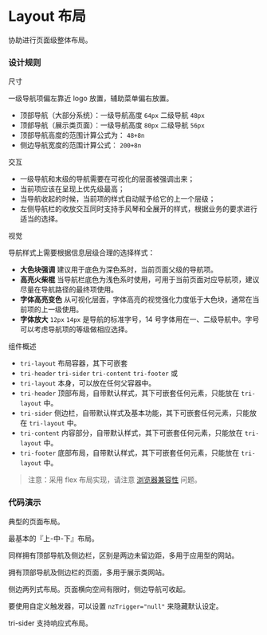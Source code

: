 
# Layout 布局
协助进行页面级整体布局。
### 设计规则
尺寸

一级导航项偏左靠近 logo 放置，辅助菜单偏右放置。
- 顶部导航（大部分系统）：一级导航高度  `64px` 二级导航  `48px`
- 顶部导航（展示类页面）：一级导航高度  `80px` 二级导航  `56px`
- 顶部导航高度的范围计算公式为： `48+8n`
- 侧边导航宽度的范围计算公式： `200+8n`

交互
- 一级导航和末级的导航需要在可视化的层面被强调出来；
- 当前项应该在呈现上优先级最高；
- 当导航收起的时候，当前项的样式自动赋予给它的上一个层级；
- 左侧导航栏的收放交互同时支持手风琴和全展开的样式，根据业务的要求进行适当的选择。

视觉


导航样式上需要根据信息层级合理的选择样式：

- **大色块强调**
建议用于底色为深色系时，当前页面父级的导航项。
- **高亮火柴棍**
当导航栏底色为浅色系时使用，可用于当前页面对应导航项，建议尽量在导航路径的最终项使用。
- **字体高亮变色**
从可视化层面，字体高亮的视觉强化力度低于大色块，通常在当前项的上一级使用。
- **字体放大**
`12px` `14px` 是导航的标准字号，14 号字体用在一、二级导航中。字号可以考虑导航项的等级做相应选择。

组件概述
- `tri-layout` 布局容器，其下可嵌套
- `tri-header` `tri-sider` `tri-content` `tri-footer` 或
- `tri-layout` 本身，可以放在任何父容器中。
- `tri-header` 顶部布局，自带默认样式，其下可嵌套任何元素，只能放在  `tri-layout` 中。
- `tri-sider` 侧边栏，自带默认样式及基本功能，其下可嵌套任何元素，只能放在  `tri-layout` 中。
- `tri-content` 内容部分，自带默认样式，其下可嵌套任何元素，只能放在  `tri-layout` 中。
- `tri-footer` 底部布局，自带默认样式，其下可嵌套任何元素，只能放在  `tri-layout` 中。

> 注意：采用 flex 布局实现，请注意
>  <a href="[object Object]">浏览器兼容性</a>
> 问题。


### 代码演示

典型的页面布局。
<!-- example(layout:layout-basic-example) -->
最基本的『上-中-下』布局。
<!-- deprecated-example(layout:layout:layout-top) -->
同样拥有顶部导航及侧边栏，区别是两边未留边距，多用于应用型的网站。
<!-- deprecated-example(layout:layout:layout-top-side2) -->
拥有顶部导航及侧边栏的页面，多用于展示类网站。
<!-- deprecated-example(layout:layout:layout-top-side) -->
侧边两列式布局。页面横向空间有限时，侧边导航可收起。
<!-- deprecated-example(layout:layout:layout-side) -->
要使用自定义触发器，可以设置  `nzTrigger="null"`  来隐藏默认设定。
<!-- deprecated-example(layout:layout:layout-trigger) -->
tri-sider 支持响应式布局。
<!-- deprecated-example(layout:layout:layout-responsive) -->
